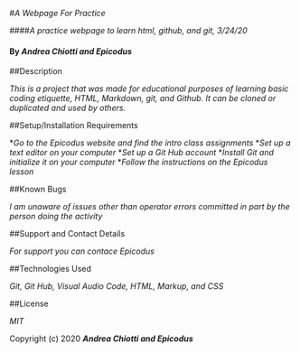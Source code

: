 #_A Webpage For Practice_

####_A practice webpage to learn html, github, and git, 3/24/20_

#### By _**Andrea Chiotti and Epicodus**_

##Description

_This is a project that was made for educational purposes of learning basic coding etiquette, HTML, Markdown, git, and Github.  It can be cloned or duplicated and used by others._

##Setup/Installation Requirements

*_Go to the Epicodus website and find the intro class assignments_
*_Set up a text editor on your computer_
*_Set up a Git Hub account_
*_Install Git and initialize it on your computer_
*_Follow the instructions on the Epicodus lesson_

##Known Bugs

_I am unaware of issues other than operator errors committed in part by the person doing the activity_

##Support and Contact Details

_For support you can contace Epicodus_

##Technologies Used

_Git, Git Hub, Visual Audio Code, HTML, Markup, and CSS_

##License

*MIT*

Copyright (c) 2020 **_Andrea Chiotti and Epicodus_**